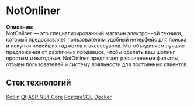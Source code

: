 # NotOnliner

**Описание:**  
NotOnliner — это специализированный магазин электронной техники, который предоставляет пользователям удобный интерфейс для поиска и покупки новейших гаджетов и аксессуаров. Мы объединяем лучшие предложения от различных продавцов, чтобы сделать ваш шопинг простым и выгодным. NotOnliner предлагает расширенные фильтры, отзывы пользователей и систему лояльности для постоянных клиентов.

## Стек технологий

[Kotlin](https://img.shields.io/badge/-Kotlin-7F52B2?style=flat-square&logo=kotlin)
[Qt](https://img.shields.io/badge/-Qt-4D8C2A?style=flat-square&logo=qt)
[ASP.NET Core](https://img.shields.io/badge/-ASP.NET%20Core-512BD4?style=flat-square&logo=aspdotnet)
[PostgreSQL](https://img.shields.io/badge/-PostgreSQL-336791?style=flat-square&logo=postgresql)
[Docker](https://img.shields.io/badge/-Docker-2496ED?style=flat-square&logo=docker)
